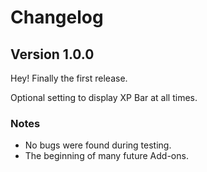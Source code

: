# Changelog

## Version 1.0.0

Hey! Finally the first release.

Optional setting to display XP Bar at all times.

### Notes

- No bugs were found during testing. 
- The beginning of many future Add-ons.